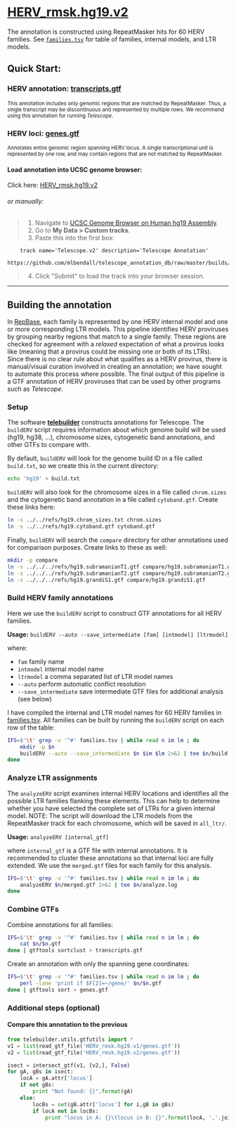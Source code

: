 # [HERV_rmsk.hg19.v2](http://genome.ucsc.edu/cgi-bin/hgTracks?db=hg19&hgct_customText=track%20name=HERV_rmsk.hg19.v2%20description=%27HERV_rmsk.hg19.v2%27%0Ahttps://github.com/mlbendall/telescope_annotation_db/raw/master/builds/HERV_rmsk.hg19.v2/transcripts.gtf)

The annotation is constructed using RepeatMasker hits for 60 HERV families. See [`families.tsv`](./families.tsv) for table of families, internal models, and LTR models.

## Quick Start:

### HERV annotation: [transcripts.gtf](https://github.com/mlbendall/telescope_annotation_db/raw/master/builds/HERV_rmsk.hg19.v2/transcripts.gtf)

<sup> This annotation includes only genomic regions that are matched by RepeatMasker. Thus, a single transcript may be discontinuous and represented by multiple rows. We recommend using this annotation for running *Telescope*. </sup>

### HERV loci: [genes.gtf](https://github.com/mlbendall/telescope_annotation_db/raw/master/builds/HERV_rmsk.hg19.v2/genes.gtf)

<sup> Annotates entire genomic region spanning HERV locus. A single transcriptional unit is represented by one row, and may contain regions that are not matched by RepeatMasker.</sup>


#### Load annotation into UCSC genome browser:

Click here: [HERV_rmsk.hg19.v2](http://genome.ucsc.edu/cgi-bin/hgTracks?db=hg19&hgct_customText=track%20name=HERV_rmsk.hg19.v2%20description=%27HERV_rmsk.hg19.v2%27%0Ahttps://github.com/mlbendall/telescope_annotation_db/raw/master/builds/HERV_rmsk.hg19.v2/transcripts.gtf)

###### or manually:

> 1.  Navigate to [UCSC Genome Browser on Human hg19 Assembly](http://genome.ucsc.edu/cgi-bin/hgTracks?db=hg19).
> 2. Go to **My Data > Custom tracks**.
> 3. Paste this into the first box:

```
    track name='Telescope.v2' description='Telescope Annotation'
    https://github.com/mlbendall/telescope_annotation_db/raw/master/builds/HERV_rmsk.hg19.v2/transcripts.gtf
```

> 4. Click "Submit" to load the track into your browser session. 



------


## Building the annotation

In [RepBase](http://www.girinst.org/repbase/), each family is represented by one HERV internal model and one or more corresponding LTR models. This pipeline identifies HERV proviruses by grouping nearby regions that match to a single family. These regions are checked for agreement with a _relaxed_ expectation of what a provirus looks like (meaning that a provirus could be missing one or both of its LTRs). Since there is no clear rule about what qualifies as a HERV provirus, there is manual/visual curation involved in creating an annotation; we have sought to automate this process where possible. The final output of this pipeline is a GTF annotation of HERV proviruses that can be used by other programs such as *Telescope*.


### Setup

The software **[telebuilder](https://github.com/mlbendall/telebuilder)** constructs annotations for Telescope. The `buildERV` script requires information about which genome build will be used (hg19, hg38, ...), chromosome sizes, cytogenetic band annotations, and other GTFs to compare with.

By default, `buildERV` will look for the genome build ID in a file called `build.txt`, so we create this in the current directory:

```bash
echo 'hg19' > build.txt
```

`buildERV` will also look for the chromosome sizes in a file called `chrom.sizes` and the cytogenetic band annotation in a file called `cytoband.gtf`. Create these links here:

```bash
ln -s ../../refs/hg19.chrom_sizes.txt chrom.sizes
ln -s ../../refs/hg19.cytoband.gtf cytoband.gtf
```

Finally, `buildERV` will search the `compare` directory for other annotations used for comparison purposes. Create links to these as well:

```bash
mkdir -p compare
ln -s ../../../refs/hg19.subramanianT1.gtf compare/hg19.subramanianT1.gtf
ln -s ../../../refs/hg19.subramanianT2.gtf compare/hg19.subramanianT2.gtf
ln -s ../../../refs/hg19.grandiS1.gtf compare/hg19.grandiS1.gtf
```

### Build HERV family annotations

Here we use the `buildERV` script to construct GTF annotations for all HERV families.

**Usage:** `buildERV --auto --save_intermediate [fam] [intmodel] [ltrmodel]`

where: 

+ `fam` family name
+ `intmodel` internal model name
+ `ltrmodel` a comma separated list of LTR model names
+ `--auto` perform automatic conflict resolution
+ `--save_intermediate` save intermediate GTF files for additional analysis (see below)

I have compiled the internal and LTR model names for 60 HERV families in [families.tsv](families.tsv). All families can be built by running the `buildERV` script on each row of the table:

```bash
IFS=$'\t' grep -v '^#' families.tsv | while read n im lm ; do
    mkdir -p $n
    buildERV --auto --save_intermediate $n $im $lm 2>&1 | tee $n/build.log    
done
```

### Analyze LTR assignments

The `analyzeERV` script examines internal HERV locations and identifies all the possible LTR families flanking these elements. This can help to determine whether you have selected the complete set of LTRs for a given internal model. NOTE: The script will download the LTR models from the RepeatMasker track for each chromosome, which will be saved in `all_ltr/`.

**Usage:** `analyzeERV [internal_gtf]`

where `internal_gtf` is a GTF file with internal annotations. It is recommended to cluster these annotations so that internal loci are fully extended. We use the `merged.gtf` files for each family for this analysis. 

```bash
IFS=$'\t' grep -v '^#' families.tsv | while read n im lm ; do
    analyzeERV $n/merged.gtf 2>&1 | tee $n/analyze.log
done
```

### Combine GTFs

Combine annotations for all families:

```bash
IFS=$'\t' grep -v '^#' families.tsv | while read n im lm ; do
    cat $n/$n.gtf
done | gtftools sortclust > transcripts.gtf
```

Create an annotation with only the spanning gene coordinates:

```bash
IFS=$'\t' grep -v '^#' families.tsv | while read n im lm ; do
    perl -lane 'print if $F[2]=~/gene/' $n/$n.gtf
done | gtftools sort > genes.gtf
```


### Additional steps (optional)

#### Compare this annotation to the previous

```python
from telebuilder.utils.gtfutils import *
v1 = list(read_gtf_file('HERV_rmsk.hg19.v1/genes.gtf'))
v2 = list(read_gtf_file('HERV_rmsk.hg19.v2/genes.gtf'))

isect = intersect_gtf(v1, [v2,], False)
for gA, gBs in isect:
    locA = gA.attr['locus']
    if not gBs:
        print "Not found: {}".format(gA)
    else:
        locBs = set(gB.attr['locus'] for i,gB in gBs)
        if locA not in locBs:
            print "locus in A: {}\tlocus in B: {}".format(locA, ','.join(sorted(locBs)))
```
